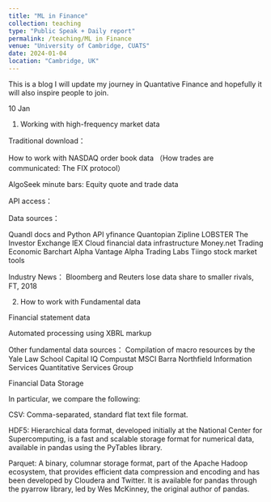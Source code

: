 ```yaml
---
title: "ML in Finance"
collection: teaching
type: "Public Speak + Daily report"
permalink: /teaching/ML in Finance
venue: "University of Cambridge, CUATS"
date: 2024-01-04
location: "Cambridge, UK"
---
```


This is a blog I will update my journey in Quantative Finance and hopefully it will also inspire people to join.

10 Jan

1. Working with high-frequency market data

Traditional download：

How to work with NASDAQ order book data （How trades are communicated: The FIX protocol）

AlgoSeek minute bars: Equity quote and trade data

API access： 

Data sources：

Quandl docs and Python API
yfinance
Quantopian
Zipline
LOBSTER
The Investor Exchange
IEX Cloud financial data infrastructure
Money.net
Trading Economic
Barchart
Alpha Vantage
Alpha Trading Labs
Tiingo stock market tools

Industry News：
Bloomberg and Reuters lose data share to smaller rivals, FT, 2018

2. How to work with Fundamental data

Financial statement data

Automated processing using XBRL markup

Other fundamental data sources：
Compilation of macro resources by the Yale Law School
Capital IQ
Compustat
MSCI Barra
Northfield Information Services
Quantitative Services Group

Financial Data Storage

In particular, we compare the following:

CSV: Comma-separated, standard flat text file format.

HDF5: Hierarchical data format, developed initially at the National Center for Supercomputing, is a fast and scalable storage format for numerical data, available in pandas using the PyTables library.

Parquet: A binary, columnar storage format, part of the Apache Hadoop ecosystem, that provides efficient data compression and encoding and has been developed by Cloudera and Twitter. It is available for pandas through the pyarrow library, led by Wes McKinney, the original author of pandas.
